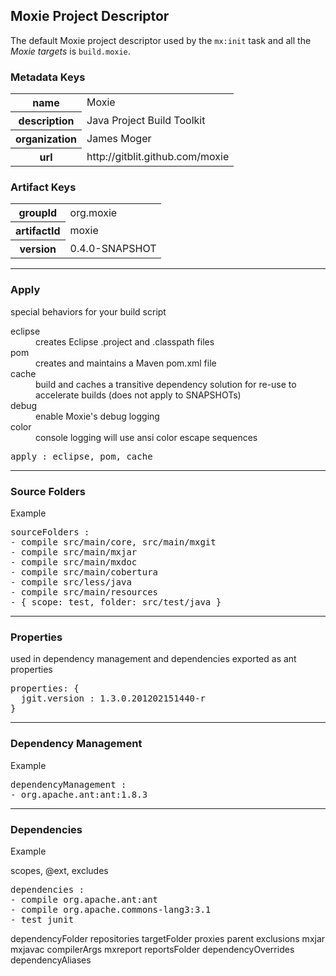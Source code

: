 ## Moxie Project Descriptor

The default Moxie project descriptor used by the `mx:init` task and all the *Moxie targets* is `build.moxie`.

### Metadata Keys
<table class="table table-striped table-bordered table-condensed">
<tbody>
<tr><th>name</th>         <td>Moxie</td></tr>
<tr><th>description</th>  <td>Java Project Build Toolkit</td></tr>
<tr><th>organization</th> <td>James Moger </td></tr>
<tr><th>url</th>          <td>http://gitblit.github.com/moxie</td></tr>
</tbody>
</table>

### Artifact Keys
<table class="table table-striped table-bordered table-condensed">
<tbody>
<tr><th>groupId</th>     <td>org.moxie</td></tr>
<tr><th>artifactId</th>  <td>moxie</td></tr>
<tr><th>version</th>     <td>0.4.0-SNAPSHOT</td></tr>
</tbody>
</table>

<hr/>

### Apply
<div class="row">
<div class="span8">
special behaviors for your build script
<dl>
 <dt>eclipse</dt>
 <dd>creates Eclipse .project and .classpath files</dd>
 <dt>pom</dt>
 <dd>creates and maintains a Maven pom.xml file</dd>
 <dt>cache</dt>
 <dd>build and caches a transitive dependency solution for re-use to accelerate builds (does not apply to SNAPSHOTs)</dd>
 <dt>debug</dt>
 <dd>enable Moxie's debug logging</dd>
 <dt>color</dt>
 <dd>console logging will use ansi color escape sequences</dd>
</dl>
</div>

<div class="span4">
<pre>
apply : eclipse, pom, cache
</pre>
</div>
</div>

<hr/>

### Source Folders

<div class="row">
<div class="span8">
Example
</div>

<div class="span4">
<pre>
sourceFolders : 
- compile src/main/core, src/main/mxgit
- compile src/main/mxjar
- compile src/main/mxdoc
- compile src/main/cobertura
- compile src/less/java
- compile src/main/resources
- { scope: test, folder: src/test/java }
</pre>
</div>
</div>

<hr/>

### Properties

<div class="row">
<div class="span8">
used in dependency management and dependencies
exported as ant properties
</div>

<div class="span4">
<pre>
properties: {
  jgit.version : 1.3.0.201202151440-r
}
</pre>
</div>
</div>

<hr/>

### Dependency Management

<div class="row">
<div class="span8">
Example
</div>

<div class="span4">
<pre>
dependencyManagement :
- org.apache.ant:ant:1.8.3
</pre>
</div>
</div>

<hr/>

### Dependencies

<div class="row">
<div class="span8">
Example

scopes, @ext, excludes
</div>

<div class="span4">
<pre>
dependencies :
- compile org.apache.ant:ant
- compile org.apache.commons-lang3:3.1
- test junit
</pre>
</div>
</div>

dependencyFolder
repositories
targetFolder
proxies
parent
exclusions
mxjar
mxjavac
compilerArgs
mxreport
reportsFolder
dependencyOverrides
dependencyAliases